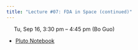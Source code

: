 ```yaml
---
title: "Lecture #07: FDA in Space (continued)"
---
```


&nbsp;&nbsp;&nbsp;&nbsp;&nbsp;Tu, Sep 16, 3:30 pm – 4:45 pm (Bo Guo)

- [Pluto Notebook](../pluto_notebooks/Lec7_fda_space_continued.html)
